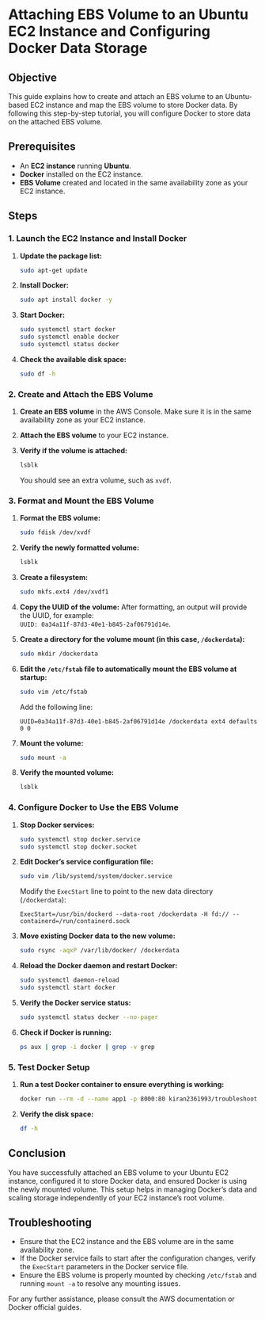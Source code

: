 # Attaching EBS Volume to an Ubuntu EC2 Instance and Configuring Docker Data Storage

## Objective
This guide explains how to create and attach an EBS volume to an Ubuntu-based EC2 instance and map the EBS volume to store Docker data. By following this step-by-step tutorial, you will configure Docker to store data on the attached EBS volume.

## Prerequisites
- An **EC2 instance** running **Ubuntu**.
- **Docker** installed on the EC2 instance.
- **EBS Volume** created and located in the same availability zone as your EC2 instance.

## Steps

### 1. Launch the EC2 Instance and Install Docker

1. **Update the package list:**
   ```bash
   sudo apt-get update
   ```
   
2. **Install Docker:**
   ```bash
   sudo apt install docker -y
   ```

3. **Start Docker:**
   ```bash
   sudo systemctl start docker
   sudo systemctl enable docker
   sudo systemctl status docker
   ```

4. **Check the available disk space:**
   ```bash
   sudo df -h
   ```

### 2. Create and Attach the EBS Volume

1. **Create an EBS volume** in the AWS Console. Make sure it is in the same availability zone as your EC2 instance.

2. **Attach the EBS volume** to your EC2 instance.

3. **Verify if the volume is attached:**
   ```bash
   lsblk
   ```
   You should see an extra volume, such as `xvdf`.

### 3. Format and Mount the EBS Volume

1. **Format the EBS volume:**
   ```bash
   sudo fdisk /dev/xvdf
   ```

2. **Verify the newly formatted volume:**
   ```bash
   lsblk
   ```

3. **Create a filesystem:**
   ```bash
   sudo mkfs.ext4 /dev/xvdf1
   ```

4. **Copy the UUID of the volume:**
   After formatting, an output will provide the UUID, for example:  
   `UUID: 0a34a11f-87d3-40e1-b845-2af06791d14e`.

5. **Create a directory for the volume mount (in this case, `/dockerdata`):**
   ```bash
   sudo mkdir /dockerdata
   ```

6. **Edit the `/etc/fstab` file to automatically mount the EBS volume at startup:**
   ```bash
   sudo vim /etc/fstab
   ```
   Add the following line:
   ```
   UUID=0a34a11f-87d3-40e1-b845-2af06791d14e /dockerdata ext4 defaults 0 0
   ```

7. **Mount the volume:**
   ```bash
   sudo mount -a
   ```

8. **Verify the mounted volume:**
   ```bash
   lsblk
   ```

### 4. Configure Docker to Use the EBS Volume

1. **Stop Docker services:**
   ```bash
   sudo systemctl stop docker.service
   sudo systemctl stop docker.socket
   ```

2. **Edit Docker’s service configuration file:**
   ```bash
   sudo vim /lib/systemd/system/docker.service
   ```
   Modify the `ExecStart` line to point to the new data directory (`/dockerdata`):
   ```
   ExecStart=/usr/bin/dockerd --data-root /dockerdata -H fd:// --containerd=/run/containerd.sock
   ```

3. **Move existing Docker data to the new volume:**
   ```bash
   sudo rsync -aqxP /var/lib/docker/ /dockerdata
   ```

4. **Reload the Docker daemon and restart Docker:**
   ```bash
   sudo systemctl daemon-reload
   sudo systemctl start docker
   ```

5. **Verify the Docker service status:**
   ```bash
   sudo systemctl status docker --no-pager
   ```

6. **Check if Docker is running:**
   ```bash
   ps aux | grep -i docker | grep -v grep
   ```

### 5. Test Docker Setup

1. **Run a test Docker container to ensure everything is working:**
   ```bash
   docker run --rm -d --name app1 -p 8000:80 kiran2361993/troubleshootingtools:v1
   ```

2. **Verify the disk space:**
   ```bash
   df -h
   ```

## Conclusion

You have successfully attached an EBS volume to your Ubuntu EC2 instance, configured it to store Docker data, and ensured Docker is using the newly mounted volume. This setup helps in managing Docker’s data and scaling storage independently of your EC2 instance’s root volume.

## Troubleshooting

- Ensure that the EC2 instance and the EBS volume are in the same availability zone.
- If the Docker service fails to start after the configuration changes, verify the `ExecStart` parameters in the Docker service file.
- Ensure the EBS volume is properly mounted by checking `/etc/fstab` and running `mount -a` to resolve any mounting issues.

For any further assistance, please consult the AWS documentation or Docker official guides.
